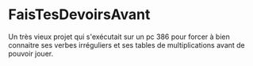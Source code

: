 # FaisTesDevoirsAvant
Un très vieux projet qui s'exécutait sur un pc 386 pour forcer à bien connaitre ses verbes irréguliers et ses tables de multiplications avant de pouvoir jouer.


